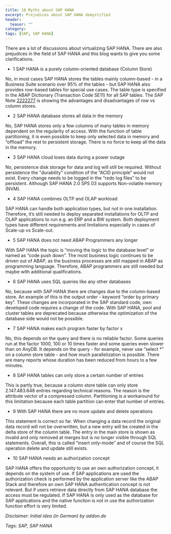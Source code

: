 ```yaml
---
title: 10 Myths about SAP HANA
excerpt: Prejudices about SAP HANA demystified
header:
  teaser: ""
category:
tags: [SAP, SAP HANA]
---
```


There are a lot of discussions about virtualizing SAP HANA. There are also prejudices in the field of SAP HANA and this blog wants to give you some clarifications.

* 1 SAP HANA is a purely column-oriented database (Column Store)

No, in most cases SAP HANA stores the tables mainly column-based - in a Business Suite scenario over 95% of the tables - but SAP HANA also provides row-based tables for special use cases. The table type is specified in the ABAP Dictionary (Transaction Code SE11) for all SAP tables. The SAP Note [2222277](https://launchpad.support.sap.com/#/notes/2222277) is showing the advantages and disadvantages of row vs column stores.

* 2 SAP HANA database stores all data in the memory

No, SAP HANA stores only a few columns of many tables in memory dependent on the regularity of access. With the function of table partitioning, it is even possible to keep only selected data in memory and “offload” the rest to persistent storage. There is no force to keep all the data in the memory.

* 3 SAP HANA cloud loses data during a power outage

No, persistence disk storage for data and log will still be required. Without persistence the "durability" condition of the “ACID principle” would not exist. Every change needs to be logged in the “redo log files” to be persistent. Although SAP HANA 2.0 SPS 03 supports Non-volatile memory (NVM).

* 4 SAP HANA combines OLTP and OLAP workload

SAP HANA can handle both application types, but not in one installation. Therefore, it’s still needed to deploy separated installations for OLTP and OLAP applications to run e.g. an ERP and a BW system. Both deployment types have different requirements and limitations especially in cases of Scale-up vs Scale-out.

* 5 SAP HANA does not need ABAP Programmers any longer

With SAP HANA the topic is “moving the logic to the database level” or named as “code push down”. The most business logic continues to be driven out of ABAP, as the business processes are still mapped in ABAP as programming language. Therefore, ABAP programmers are still needed but maybe with additional qualifications.  

* 6 SAP HANA uses SQL queries like any other databases

No, because with SAP HANA there are changes due to the column-based store. An example of this is the output order - keyword “order by primary key”. These changes are incorporated in the SAP standard code, own developed code requires a change of the code. With SAP HANA, pool and cluster tables are deprecated because otherwise the optimization of the database side would not be possible.

* 7 SAP HANA makes each program faster by factor x

No, this depends on the query and there is no reliable factor. Some queries run at the factor 1000, 100 or 10 times faster and some queries even slower than on AnyDB. It depends on the query - for example, never use “select \*” on a column store table - and how much parallelization is possible. There are many reports whose duration has been reduced from hours to a few minutes.

* 8 SAP HANA tables can only store a certain number of entries

This is partly true, because a column store table can only store 2.147.483.648 entries regarding technical reasons. The reason is the attribute vector of a compressed column. Partitioning is a workaround for this limitation because each table partition can enter that number of entries.

* 9 With SAP HANA there are no more update and delete operations

This statement is correct so far. When changing a data record the original data record will not be overwritten, but a new entry will be created in the delta store of the column table. The entry in the main store is shown as invalid and only removed at merges but is no longer visible through SQL statements. Overall, this is called “insert only-mode” and of course the SQL operation delete and update still exists.

* 10 SAP HANA needs an authorization concept

SAP HANA offers the opportunity to use an own authorization concept, it depends on the system of use. If SAP applications are used the authorization check is performed by the application server like the ABAP Stack and therefore an own SAP HANA authentication concept is not relevant. But if users retrieve data directly from SAP HANA database the access must be regulated. If SAP HANA is only used as the database for SAP applications and the native function is not in use the authorization function effort is very limited.

*Disclaimer: Initial idea (in German) by addon.de*

*Tags: SAP, SAP HANA*
